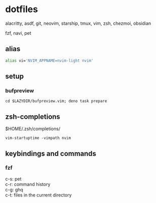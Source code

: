 # dotfiles
alacritty, asdf, git, neovim, starship, tmux, vim, zsh, chezmoi, obsidian

fzf, navi, pet

## alias
```sh
alias vi='NVIM_APPNAME=nvim-light nvim'
```

## setup
### bufpreview
`cd $LAZYDIR/bufpreview.vim; deno task prepare`

## zsh-completions
$HOME/.zsh/completions/

`vim-startuptime -vimpath nvim`

## keybindings and commands
### fzf
c-s: pet<br>
c-r: command history<br>
c-g: ghq<br>
c-t: files in the current directory<br>
